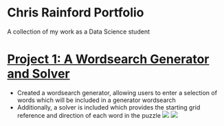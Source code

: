 # Chris Rainford Portfolio
A collection of my work as a Data Science student 

# [Project 1: A Wordsearch Generator and Solver](https://github.com/chris-rainford/Wordsearch-Generator-and-Solver/blob/main/Wordsearch%20generator%20and%20solver%20(1).ipynb) 
* Created a wordsearch generator, allowing users to enter a selection of words which will be included in a generator wordsearch
* Additionally, a solver is included which provides the starting grid reference and direction of each word in the puzzle
![](/images/Generated_Wordsearch.jpg) 
![](/images/Wordsearch_Solutions.jpg) 
